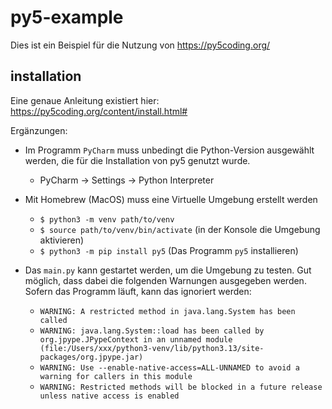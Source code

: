 # py5-example

Dies ist ein Beispiel für die Nutzung von https://py5coding.org/

## installation

Eine genaue Anleitung existiert hier: https://py5coding.org/content/install.html#

Ergänzungen:

- Im Programm `PyCharm` muss unbedingt die Python-Version ausgewählt werden, die für die Installation von py5 genutzt wurde.
  - PyCharm &rarr; Settings &rarr; Python Interpreter

- Mit Homebrew (MacOS) muss eine Virtuelle Umgebung erstellt werden
  - `$ python3 -m venv path/to/venv`
  - `$ source path/to/venv/bin/activate` (in der Konsole die Umgebung aktivieren)
  - `$ python3 -m pip install py5` (Das Programm `py5` installieren)
- Das `main.py` kann gestartet werden, um die Umgebung zu testen. Gut möglich, dass dabei die folgenden Warnungen ausgegeben werden. Sofern das Programm läuft, kann das ignoriert werden:
  - `WARNING: A restricted method in java.lang.System has been called`
  - `WARNING: java.lang.System::load has been called by org.jpype.JPypeContext in an unnamed module (file:/Users/xxx/python3-venv/lib/python3.13/site-packages/org.jpype.jar)`
  - `WARNING: Use --enable-native-access=ALL-UNNAMED to avoid a warning for callers in this module`
  - `WARNING: Restricted methods will be blocked in a future release unless native access is enabled`